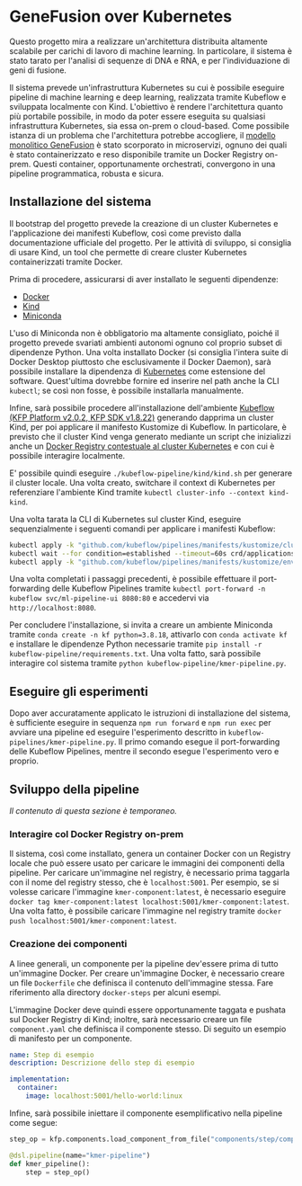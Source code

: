 # GeneFusion over Kubernetes

Questo progetto mira a realizzare un'architettura distribuita altamente scalabile per carichi di lavoro di machine learning. In particolare, il sistema è stato tarato per l'analisi di sequenze di DNA e RNA, e per l'individuazione di geni di fusione.

Il sistema prevede un'infrastruttura Kubernetes su cui è possibile eseguire pipeline di machine learning e deep learning, realizzata tramite Kubeflow e sviluppata localmente con Kind. L'obiettivo è rendere l'architettura quanto più portabile possibile, in modo da poter essere eseguita su qualsiasi infrastruttura Kubernetes, sia essa on-prem o cloud-based. Come possibile istanza di un problema che l'architettura potrebbe accogliere, il [modello monolitico GeneFusion](https://github.com/FLaTNNBio/gene-fusion-kmer) è stato scorporato in microservizi, ognuno dei quali è stato containerizzato e reso disponibile tramite un Docker Registry on-prem. Questi container, opportunamente orchestrati, convergono in una pipeline programmatica, robusta e sicura.

## Installazione del sistema

Il bootstrap del progetto prevede la creazione di un cluster Kubernetes e l'applicazione dei manifesti Kubeflow, così come previsto dalla documentazione ufficiale del progetto. Per le attività di sviluppo, si consiglia di usare Kind, un tool che permette di creare cluster Kubernetes containerizzati tramite Docker. 

Prima di procedere, assicurarsi di aver installato le seguenti dipendenze:

- [Docker](https://www.docker.com/)
- [Kind](https://kind.sigs.k8s.io/)
- [Miniconda](https://conda.io/miniconda.html)

L'uso di Miniconda non è obbligatorio ma altamente consigliato, poiché il progetto prevede svariati ambienti autonomi ognuno col proprio subset di dipendenze Python. Una volta installato Docker (si consiglia l'intera suite di Docker Desktop piuttosto che esclusivamente il Docker Daemon), sarà possibile installare la dipendenza di [Kubernetes]((https://kubernetes.io/it/docs/concepts/overview/what-is-kubernetes/)) come estensione del software. Quest'ultima dovrebbe fornire ed inserire nel path anche la CLI `kubectl`; se così non fosse, è possibile installarla manualmente.

Infine, sarà possibile procedere all'installazione dell'ambiente [Kubeflow](https://www.kubeflow.org/) [(KFP Platform v2.0.2, KFP SDK v1.8.22)]((https://www.kubeflow.org/docs/components/pipelines/v1/sdk/install-sdk/)) generando dapprima un cluster Kind, per poi applicare il manifesto Kustomize di Kubeflow. In particolare, è previsto che il cluster Kind venga generato mediante un script che inizializzi anche un [Docker Registry contestuale al cluster Kubernetes](https://kind.sigs.k8s.io/docs/user/local-registry/) e con cui è possibile interagire localmente.

E' possibile quindi eseguire `./kubeflow-pipeline/kind/kind.sh` per generare il cluster locale. Una volta creato, switchare il context di Kubernetes per referenziare l'ambiente Kind tramite `kubectl cluster-info --context kind-kind`.

Una volta tarata la CLI di Kubernetes sul cluster Kind, eseguire sequenzialmente i seguenti comandi per applicare i manifesti Kubeflow:

```bash
kubectl apply -k "github.com/kubeflow/pipelines/manifests/kustomize/cluster-scoped-resources?ref=2.0.2"
kubectl wait --for condition=established --timeout=60s crd/applications.app.k8s.io
kubectl apply -k "github.com/kubeflow/pipelines/manifests/kustomize/env/platform-agnostic-pns?ref=2.0.2"
```

Una volta completati i passaggi precedenti, è possibile effettuare il port-forwarding delle Kubeflow Pipelines tramite `kubectl port-forward -n kubeflow svc/ml-pipeline-ui 8080:80` e accedervi via `http://localhost:8080`.

Per concludere l'installazione, si invita a creare un ambiente Miniconda tramite `conda create -n kf python=3.8.18`, attivarlo con `conda activate kf` e installare le dipendenze Python necessarie tramite `pip install -r kubeflow-pipeline/requirements.txt`. Una volta fatto, sarà possibile interagire col sistema tramite `python kubeflow-pipeline/kmer-pipeline.py`.

## Eseguire gli esperimenti

Dopo aver accuratamente applicato le istruzioni di installazione del sistema, è sufficiente eseguire in sequenza `npm run forward` e `npm run exec` per avviare una pipeline ed eseguire l'esperimento descritto in `kubeflow-pipelines/kmer-pipeline.py`. Il primo comando esegue il port-forwarding delle Kubeflow Pipelines, mentre il secondo esegue l'esperimento vero e proprio.

## Sviluppo della pipeline

*Il contenuto di questa sezione è temporaneo.*

### Interagire col Docker Registry on-prem

Il sistema, così come installato, genera un container Docker con un Registry locale che può essere usato per caricare le immagini dei componenti della pipeline. Per caricare un'immagine nel registry, è necessario prima taggarla con il nome del registry stesso, che è `localhost:5001`. Per esempio, se si volesse caricare l'immagine `kmer-component:latest`, è necessario eseguire `docker tag kmer-component:latest localhost:5001/kmer-component:latest`. Una volta fatto, è possibile caricare l'immagine nel registry tramite `docker push localhost:5001/kmer-component:latest`.

### Creazione dei componenti

A linee generali, un componente per la pipeline dev'essere prima di tutto un'immagine Docker. Per creare un'immagine Docker, è necessario creare un file `Dockerfile` che definisca il contenuto dell'immagine stessa. Fare riferimento alla directory `docker-steps` per alcuni esempi.

L'immagine Docker deve quindi essere opportunamente taggata e pushata sul Docker Registry di Kind; inoltre, sarà necessario creare un file `component.yaml` che definisca il componente stesso. Di seguito un esempio di manifesto per un componente.

```yaml
name: Step di esempio
description: Descrizione dello step di esempio

implementation:
  container:
    image: localhost:5001/hello-world:linux
```

Infine, sarà possibile iniettare il componente esemplificativo nella pipeline come segue:

```python
step_op = kfp.components.load_component_from_file("components/step/component.yaml")

@dsl.pipeline(name="kmer-pipeline") 
def kmer_pipeline():
    step = step_op()
```
